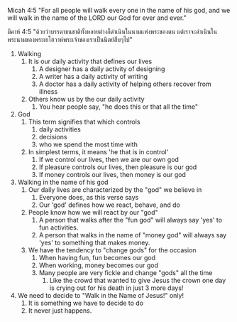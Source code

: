 Micah 4:5 "For all people will walk every one in the name of his god, and we will walk in the name of the LORD our God for ever and ever."

มีคาห์ 4:5 "ด้วยว่าบรรดาชนชาติทั้งหลายต่างก็ดำเนินในนามแห่งพระของตน แต่เราจะดำเนินในพระนามของพระเยโฮวาห์พระเจ้าของเราเป็นนิตย์สืบๆไป"

1. Walking
    1. It is our daily activity that defines our lives
        1. A designer has a daily activity of designing
        2. A writer has a daily activity of writing
        3. A doctor has a daily activity of helping others recover from illness
    2. Others know us by the our daily activity
        1. You hear people say, "he does this or that all the time"
2. God
    1. This term signifies that which controls
        1. daily activities
        2. decisions
        3. who we spend the most time with
    2. In simplest terms, it means 'he that is in control'
        1. If we control our lives, then we are our own god
        2. If pleasure controls our lives, then pleasure is our god
        3. If money controls our lives, then money is our god
3. Walking in the name of his god
    1. Our daily lives are characterized by the "god" we believe in
        1. Everyone does, as this verse says
        2. Our 'god' defines how we react, behave, and do
    2. People know how we will react by our "god"
        1. A person that walks after the "fun god" will always say 'yes' to fun activities.
        2. A person that walks in the name of "money god" will always say 'yes' to something that makes money.
    3. We have the tendency to "change gods" for the occasion
        1. When having fun, fun becomes our god
        2. When working, money becomes our god
        3. Many people are very fickle and change "gods" all the time
            1. Like the crowd that wanted to give Jesus the crown one day is crying out for his death in just 3 more days!
4. We need to decide to "Walk in the Name of Jesus!" only!
    1. It is something we have to decide to do
    2. It never just happens.